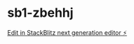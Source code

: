 # sb1-zbehhj

[Edit in StackBlitz next generation editor ⚡️](https://stackblitz.com/~/github.com/Ashanulhaque123/sb1-zbehhj)